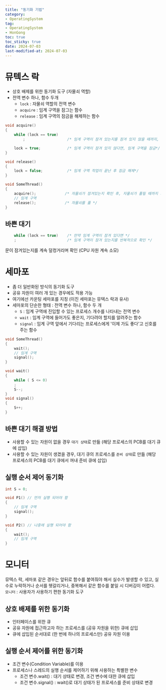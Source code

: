 ```yaml
---
title: "동기화 기법"
category:
- OperatingSystem
tag:
- OperatingSystem
- HonGong
toc: true
toc_sticky: true
date: 2024-07-03
last-modified-at: 2024-07-03
---
```


# 뮤텍스 락
* 상호 배제를 위한 동기화 도구 (자물쇠 역할)   
* 전역 변수 하나, 함수 두개   
    * `lock` : 자물쇠 역할의 전역 변수   
    * `acquire` : 임계 구역을 잠그는 함수   
    * `release` : 임계 구역의 잠금을 해제하는 함수   

```c++
void acquire()
{
    while (lock == true)
        ;                   /* 임계 구역이 잠겨 있는지를 잠겨 있지 않을 때까지, 반복 확인 */

    lock = true;            /* 임계 구역이 잠겨 있지 않다면, 임계 구역을 잠금*/
}

void release()
{
    lock = false;           /* 임계 구역 작업이 끝난 후 잠금 해제*/
}

void SomeThread()
{
    acquire();             /* 자물쇠가 잠겨있는지 확인 후, 자물쇠가 풀릴 때까지 기다렸다가 자물쇠를 잠그고 들어옴 */
    // 임계 구역
    release();             /* 자물쇠를 풂 */
}
```

## 바쁜 대기
```c++
    while (lock == true)    /* 만약 임계 구역이 잠겨 있다면 */
    ;                       /* 임계 구역이 잠겨 있는지를 반복적으로 확인 */
```
문이 잠겨있는지를 계속 덜컹거리며 확인 (CPU 자원 계속 소모)

# 세마포
* 좀 더 일반화된 방식의 동기화 도구
* 공유 자원이 여러 개 있는 경우에도 적용 가능
* 여기에선 카운팅 세마포를 지칭 (이진 세마포는 뮤텍스 락과 유사)
* 세마포의 단순한 형태 : 전역 변수 하나, 함수 두 개
    * `S` : 임계 구역에 진입할 수 있는 프로세스 개수를 나타내는 전역 변수
    * `wait` : 임계 구역에 들어가도 좋은지, 기다려야 할지를 알려주는 함수
    * `signal` : 임계 구역 앞에서 기다리는 프로세스에게 '이제 가도 좋다'고 신호를 주는 함수
```c++
void SomeThread()
{
    wait();
    // 임계 구역
    signal();
}

void wait()
{
    while ( S <= 0)
    ;
    S--;
}
void signal()
{
    S++;
}
```
## 바쁜 대기 해결 방법
* 사용할 수 있는 자원이 없을 경우 `대기 상태`로 만듦
(해당 프로세스의 PCB를 대기 큐에 삽입)
* 사용할 수 있는 자원이 생겼을 경우, 대기 큐의 프로세스를 `준비 상태`로 만듦
(해당 프로세스의 PCB를 대기 큐에서 꺼내 준비 큐에 삽입)

## 실행 순서 제어 동기화
```c++
int S = 0;

void P1() // 먼저 실행 되어야 함
{
    // 임계 구역
    signal();
}

void P2() // 나중에 실행 되어야 함
{
    wait();
    // 임계 구역
}
```

# 모니터
뮤텍스 락, 세마포 같은 경우는 앞뒤로 함수를 붙여줘야 해서 실수가 발생할 수 있고, 실수로 누락하거나 순서를 헷갈리거나, 중복해서 같은 함수를 붙일 시 디버깅이 어렵다.   
`모니터` : 사용자가 사용하기 편한 동기화 도구
## 상호 배제를 위한 동기화
* 인터페이스를 위한 큐
* 공유 자원에 접근하고자 하는 프로세스를 (공유 자원을 위한) 큐에 삽입
* 큐에 삽입된 순서대로 (한 번에 하나의 프로세스만) 공유 자원 이용
## 실행 순서 제어를 위한 동기화
* 조건 변수(Condition Variable)를 이용
* 프로세스나 스레드의 실행 순서를 제어하기 위해 사용하는 특별한 변수
    * 조건 변수.wait() : 대기 상태로 변경, 조건 변수에 대한 큐에 삽입
    * 조건 변수.signal() : wait()로 대기 상태가 된 프로세스를 준비 상태로 변경